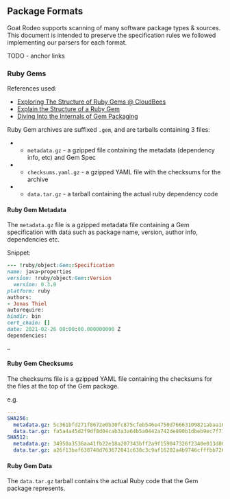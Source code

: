 ## Package Formats

Goat Rodeo supports scanning of many software package types & sources. This document is intended to preserve the specification rules we followed implementing our parsers for each format.

TODO - anchor links

### Ruby Gems
References used: 
- [Exploring The Structure of Ruby Gems @ CloudBees](https://www.cloudbees.com/blog/exploring-structure-ruby-gems)
- [Explain the Structure of a Ruby Gem](https://imvishalpandey.medium.com/explain-the-structure-of-a-ruby-gem-8774d88b1f00)
- [Diving Into the Internals of Gem Packaging](https://www.codemancers.com/blog/2020-08-17-understanding-gem-packaging/)

Ruby Gem archives are suffixed `.gem`, and are tarballs containing 3 files:
   * - `metadata.gz` - a gzipped file containing the metadata (dependency info, etc) and Gem Spec
   * - `checksums.yaml.gz` - a gzipped YAML file with the checksums for the archive
   * - `data.tar.gz` - a tarball containing the actual ruby dependency code

#### Ruby Gem Metadata
The `metadata.gz` file is a gzipped metadata file containing a Gem specification with data such as package name, version, author info, dependencies etc.

Snippet: 

```ruby
--- !ruby/object:Gem::Specification
name: java-properties
version: !ruby/object:Gem::Version
  version: 0.3.0
platform: ruby
authors:
- Jonas Thiel
autorequire:
bindir: bin
cert_chain: []
date: 2021-02-26 00:00:00.000000000 Z
dependencies:

…
```
#### Ruby Gem Checksums
The checksums file is a gzipped YAML file containing the checksums for the files at the top of the Gem package.

e.g.
```yaml
---
SHA256:
  metadata.gz: 5c361bfd271f8672e0b30fc875cfeb546e4750d76663109821abaa16712b7d4d
  data.tar.gz: fa5a4a45d2f9df8d04cab3a3a64b5a0442a742de890b1dbeb9ec7f7148e32038
SHA512:
  metadata.gz: 34950a3536aa41fb22e18a207343bff2a9f159047326f2340e013d86f648e0c9edd0769cb500e2fab13566c95a04cda7015f0a06d14480b2b17abd7a698012d6
  data.tar.gz: a26f13baf630740d763672041c638c3c9af16202a4b9746cfffbb7260d04655f41c3fbec48bb4bff638c5bbf57e3e306b0c0b8427e6787abad824a0507c8650b
```

#### Ruby Gem Data
The `data.tar.gz` tarball contains the actual Ruby code that the Gem package represents.
